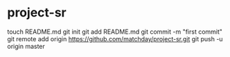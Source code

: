 project-sr
==========
touch README.md
git init
git add README.md
git commit -m "first commit"
git remote add origin https://github.com/matchday/project-sr.git
git push -u origin master
